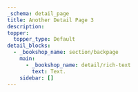```yaml
---
_schema: detail_page
title: Another Detail Page 3
description:
topper:
  topper_type: Default
detail_blocks:
  - _bookshop_name: section/backpage
    main:
      - _bookshop_name: detail/rich-text
        text: Text.
    sidebar: []
---
```

